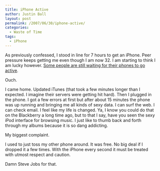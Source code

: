 ```yaml
---
title: iPhone Active
author: Justin Ball
layout: post
permalink: /2007/06/30/iphone-active/
categories:
  - Waste of Time
tags:
  - iPhone
---
```


As previously confessed, I stood in line for 7 hours to get an iPhone. Peer pressure keeps getting me even though I am now 32. I am starting to think I am lucky however. [Some people are still waiting for their phones to go active][1].

 [1]: http://news.com.com/8301-10784_3-9738300-7.html

Ouch.

I came home. Updated iTunes (that took a few minutes longer than I expected. I imagine their servers were getting hit hard). Then I plugged in the phone. I got a few errors at first but after about 15 minutes the phone was up running and bringing me all kinds of sexy data. I can surf the web. I can check email. I feel like my life is changed. Ya, I know you could do that on the Blackberry a long time ago, but to that I say, have you seen the sexy iPod interface for browsing music. I just like to thumb back and forth through my albums because it is so dang addicting.

My biggest complaint.

I used to just toss my other phone around. It was free. No big deal if I dropped it a few times. With the iPhone every second it must be treated with utmost respect and caution.

Damn Steve Jobs for that.